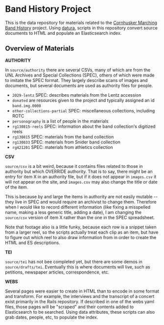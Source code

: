 # Band History Project

This is the data repository for materials related to the [Cornhusker Marching
Band History](https://bandhistory.unl.edu) project. Using
[datura](https://github.com/CDRH/datura), scripts in this repository convert
source documents to HTML and populate an Elasticsearch index.

## Overview of Materials

__AUTHORITY__

In `source/authority` there are several CSVs, many of which are from the
UNL Archives and Special Collections (SPEC), others of which were made to imitate
the SPEC format. They largely describe scans of images and documents, but several
documents are used as authority files for people.

- `2029-lentz` SPEC: describes materials from the Lentz accession
- `donated` are resources given to the project and typically assigned an id `band.img.0000`
- `other-collections-partial` SPEC: miscellaneous collections, including ROTC
- `personography` is a list of people in the materials
- `rg130815-reels` SPEC: information about the band collection's digitized reels
- `rg130815` SPEC: materials from the band collection
- `rg130833` SPEC: materials from Snider band collection
- `rg421201` SPEC: materials from athletics collection

__CSV__

`source/csv` is a bit weird, because it contains files related to those in authority but which
OVERRIDE authority. That is to say, there might be an entry for item X in an authority file,
but if it does not appear in `images.csv` it will not appear on the site, and `images.csv` may
also change the title or date of the item.

This is because by and large the items in authority are not easily mutable -- they live in SPEC
and would require an archivist to change them. Therefore when I would like to record different
information (like fixing a misspelled name, making a less generic title, adding a date), I am
changing the `source/csv` version of item X rather than the one in the SPEC spreadsheet.

Note that footage also is a little funky, because each row is a snippet taken from a larger reel,
so the scripts actually treat each clip as an item, but have to figure out which reel to also
draw information from in order to create the HTML and ES descriptions.

__TEI__

`source/tei` has not bee completed yet, but there are some demos in `source/drafts/tei`. Eventually
this is where documents will live, such as petitions, newspaper articles, correspondence, etc.

__WEBS__

Several pages were easier to create in HTML than to encode in some format and transform. For example,
the interviews and the transcript of a concert exist primarily in the Rails repository. If described in
one of the webs yaml files, those pages will be "scraped" and their contents added to Elasticsearch
to be searched. Using data attributes, these scripts can also grab dates, people, etc, to populate
the index.
